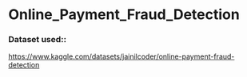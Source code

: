 # Online_Payment_Fraud_Detection

### Dataset used::

https://www.kaggle.com/datasets/jainilcoder/online-payment-fraud-detection

